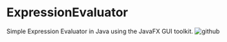 # ExpressionEvaluator
Simple Expression Evaluator in Java using the JavaFX GUI toolkit.
![github](https://github.com/MarioGuriuc/ExpressionEvaluator/assets/125091483/99fbdbdd-123d-44d0-ade4-7ca0ca9cb903)
